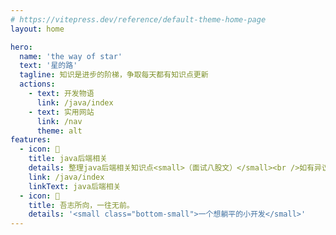 ```yaml
---
# https://vitepress.dev/reference/default-theme-home-page
layout: home

hero:
  name: 'the way of star'
  text: '星的路'
  tagline: 知识是进步的阶梯，争取每天都有知识点更新
  actions:
    - text: 开发物语
      link: /java/index
    - text: 实用网站
      link: /nav
      theme: alt
features:
  - icon: 📖
    title: java后端相关
    details: 整理java后端相关知识点<small>（面试八股文）</small><br />如有异议按你的理解为主，不接受反驳
    link: /java/index
    linkText: java后端相关
  - icon: 💯
    title: 吾志所向，一往无前。
    details: '<small class="bottom-small">一个想躺平的小开发</small>'
---
```


<style>
:root {
  --vp-home-hero-name-color: transparent;
  --vp-home-hero-name-background: -webkit-linear-gradient(120deg, #bd34fe 30%, #41d1ff);

  --vp-home-hero-image-background-image: linear-gradient(-45deg, #bd34fe 50%, #47caff 50%);
  --vp-home-hero-image-filter: blur(44px);
}

@media (min-width: 640px) {
  :root {
    --vp-home-hero-image-filter: blur(56px);
  }
}

@media (min-width: 960px) {
  :root {
    --vp-home-hero-image-filter: blur(68px);
  }
}
</style>
